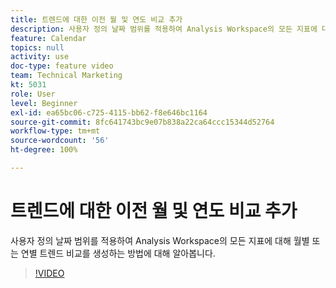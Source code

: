 ```yaml
---
title: 트렌드에 대한 이전 월 및 연도 비교 추가
description: 사용자 정의 날짜 범위를 적용하여 Analysis Workspace의 모든 지표에 대해 월별 또는 연별 트렌드 비교를 생성하는 방법에 대해 알아봅니다.
feature: Calendar
topics: null
activity: use
doc-type: feature video
team: Technical Marketing
kt: 5031
role: User
level: Beginner
exl-id: ea65bc06-c725-4115-bb62-f8e646bc1164
source-git-commit: 8fc641743bc9e07b838a22ca64ccc15344d52764
workflow-type: tm+mt
source-wordcount: '56'
ht-degree: 100%

---
```


# 트렌드에 대한 이전 월 및 연도 비교 추가

사용자 정의 날짜 범위를 적용하여 Analysis Workspace의 모든 지표에 대해 월별 또는 연별 트렌드 비교를 생성하는 방법에 대해 알아봅니다.

>[!VIDEO](https://video.tv.adobe.com/v/33772/?quality=12&learn=on)

